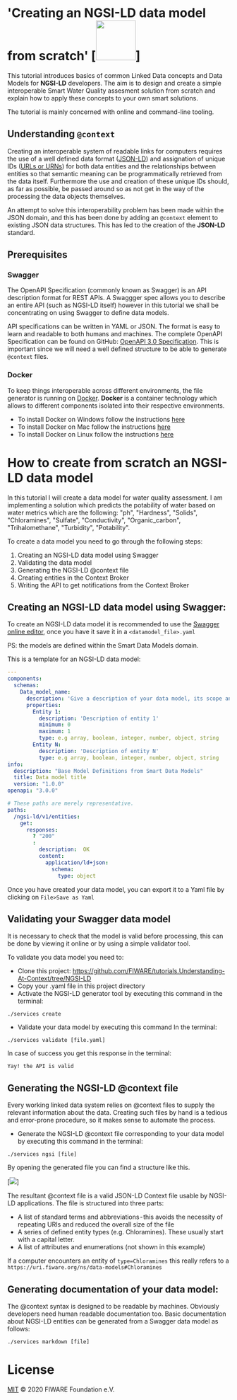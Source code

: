# 'Creating an NGSI-LD data model from scratch' [<img src="https://img.shields.io/badge/NGSI-LD-d6604d.svg" width="90" />] 

This tutorial introduces basics of common Linked Data concepts and Data Models for **NGSI-LD** developers. The aim is to
design and create a simple interoperable Smart Water Quality assesment solution from scratch and explain how to apply these
concepts to your own smart solutions.

The tutorial is mainly concerned with online and command-line tooling.


## Understanding `@context`

Creating an interoperable system of readable links for computers requires the use of a well defined data format
([JSON-LD](http://json-ld.org/)) and assignation of unique IDs
([URLs or URNs](https://stackoverflow.com/questions/4913343/what-is-the-difference-between-uri-url-and-urn)) for both
data entities and the relationships between entities so that semantic meaning can be programmatically retrieved from the
data itself. Furthermore the use and creation of these unique IDs should, as far as possible, be passed around so as not
get in the way of the processing the data objects themselves.

An attempt to solve this interoperability problem has been made within the JSON domain, and this has been done by adding
an `@context` element to existing JSON data structures. This has led to the creation of the **JSON-LD** standard.

## Prerequisites

### Swagger

The OpenAPI Specification (commonly known as Swagger) is an API description format for REST APIs. A Swaggger spec allows
you to describe an entire API (such as NGSI-LD itself) however in this tutorial we shall be concentrating on using
Swagger to define data models.

API specifications can be written in YAML or JSON. The format is easy to learn and readable to both humans and machines.
The complete OpenAPI Specification can be found on GitHub:
[OpenAPI 3.0 Specification](https://github.com/OAI/OpenAPI-Specification/blob/master/versions/3.0.2.md). This is
important since we will need a well defined structure to be able to generate `@context` files.

### Docker

To keep things interoperable across different environments, the file generator is running on
[Docker](https://www.docker.com). **Docker** is a container technology which allows to different components isolated into their respective environments.

-   To install Docker on Windows follow the instructions [here](https://docs.docker.com/docker-for-windows/)
-   To install Docker on Mac follow the instructions [here](https://docs.docker.com/docker-for-mac/)
-   To install Docker on Linux follow the instructions [here](https://docs.docker.com/install/)


# How to create from scratch an NGSI-LD data model

In this tutorial I will create a data model for water quality assessment. I am implementing a solution which predicts the potability of water based on water metrics which are the following: "ph", "Hardness", "Solids", "Chloramines", "Sulfate", "Conductivity",  "Organic_carbon", "Trihalomethane", "Turbidity",  "Potability".

To create a data model you need to go through the following steps: 
1. Creating an NGSI-LD data model using Swagger
2. Validating the data model
3. Generating the NGSI-LD @context file
4. Creating entities in the Context Broker
5. Writing the API to get notifications from the Context Broker

## Creating an NGSI-LD data model using Swagger:

To create an NGSI-LD data model it is recommended to use the [Swagger online editor](https://editor.swagger.io/), once you have it save it in a `<datamodel_file>.yaml` 

PS: the models are defined within the Smart Data Models domain.

This is a template for an NGSI-LD data model: 

```yaml
--- 
components: 
  schemas:
    Data_model_name:
      description: 'Give a description of your data model, its scope and what it is used for.'
      properties:
        Entity 1:
          description: 'Description of entity 1'
          minimum: 0
          maximum: 1
          type: e.g array, boolean, integer, number, object, string
        Entity N:
          description: 'Description of entity N'
          type: e.g array, boolean, integer, number, object, string
info: 
  description: "Base Model Definitions from Smart Data Models"
  title: Data model title
  version: "1.0.0"
openapi: "3.0.0"

# These paths are merely representative.
paths: 
  /ngsi-ld/v1/entities: 
    get: 
      responses: 
        ? "200"
        : 
          description:  OK
          content: 
            application/ld+json: 
              schema: 
                type: object

```

Once you have created your data model, you can export it to a Yaml file by clicking on `File>Save as Yaml`


## Validating your Swagger data model

It is necessary to check that the model is valid before processing, this can be done by viewing it online or by using a simple validator tool.

To validate you data model you need to: 
* Clone this project: https://github.com/FIWARE/tutorials.Understanding-At-Context/tree/NGSI-LD
* Copy your <datamodel>.yaml file in this project directory
* Activate the NGSI-LD generator tool by executing this command in the terminal: 

```console
./services create
```

* Validate your data model by executing this command In the terminal: 

```console
./services validate [file.yaml]
```

In case of success you get this response in the terminal: 

```console
Yay! the API is valid
```

## Generating the NGSI-LD @context file

Every working linked data system relies on @context files to supply the relevant information about the data. Creating such files by hand is a tedious and error-prone procedure, so it makes sense to automate the process.

* Generate the NGSI-LD @context file corresponding to your data model by executing this command in the terminal: 

```console
./services ngsi [file]
```
By opening the generated file you can find a structure like this.

[<img src="https://cdn-images-1.medium.com/max/1600/1*QgFjDI8--s4s2CG4_OByIQ.png" />]

The resultant @context file is a valid JSON-LD Context file usable by NGSI-LD applications. The file is structured into three parts:
* A list of standard terms and abbreviations - this avoids the necessity of repeating URIs and reduced the overall size of the file
*  A series of defined entity types (e.g. Chloramines). These usually start with a capital letter.
* A list of attributes and enumerations (not shown in this example)

If a computer encounters an entity of `type=Chloramines` this really refers to a `https://uri.fiware.org/ns/data-models#Chloramines`



## Generating documentation of your data model: 

The @context syntax is designed to be readable by machines. Obviously developers need human readable documentation too.
Basic documentation about NGSI-LD entities can be generated from a Swagger data model as follows: 

```console
./services markdown [file]
```

# License

[MIT](LICENSE) © 2020 FIWARE Foundation e.V.
